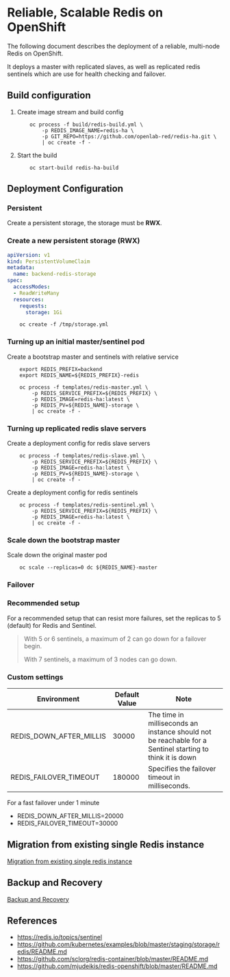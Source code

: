 # Reliable, Scalable Redis on OpenShift

The following document describes the deployment of a reliable, multi-node Redis on OpenShift. 

It deploys a master with replicated slaves, as well as replicated redis sentinels which are use for health checking and failover.

## Build configuration

1. Create image stream and build config

    ```shell
        oc process -f build/redis-build.yml \
            -p REDIS_IMAGE_NAME=redis-ha \
            -p GIT_REPO=https://github.com/openlab-red/redis-ha.git \
            | oc create -f -
    ```
2. Start the build

    ```shell
        oc start-build redis-ha-build
    ```

## Deployment Configuration

### Persistent

Create a persistent storage, the storage must be **RWX**.

### Create a new persistent storage (RWX)

```yml
apiVersion: v1
kind: PersistentVolumeClaim
metadata:
  name: backend-redis-storage
spec:
  accessModes:
  - ReadWriteMany
  resources:
    requests:
      storage: 1Gi
```
```shell
    oc create -f /tmp/storage.yml
```

### Turning up an initial master/sentinel pod

Create a bootstrap master and sentinels with relative service

```shell
    export REDIS_PREFIX=backend
    export REDIS_NAME=${REDIS_PREFIX}-redis
    
    oc process -f templates/redis-master.yml \
        -p REDIS_SERVICE_PREFIX=${REDIS_PREFIX} \
        -p REDIS_IMAGE=redis-ha:latest \
        -p REDIS_PV=${REDIS_NAME}-storage \
        | oc create -f -
```

### Turning up replicated redis slave servers

Create a deployment config for redis slave servers

```shell
    oc process -f templates/redis-slave.yml \
        -p REDIS_SERVICE_PREFIX=${REDIS_PREFIX} \
        -p REDIS_IMAGE=redis-ha:latest \
        -p REDIS_PV=${REDIS_NAME}-storage \
        | oc create -f -
```

Create a deployment config for redis sentinels


```shell
    oc process -f templates/redis-sentinel.yml \
        -p REDIS_SERVICE_PREFIX=${REDIS_PREFIX} \
        -p REDIS_IMAGE=redis-ha:latest \
        | oc create -f -
```

### Scale down the bootstrap master

Scale down the original master pod

```shell
    oc scale --replicas=0 dc ${REDIS_NAME}-master
```

### Failover

### Recommended setup

For a recommended setup that can resist more failures, set the replicas to 5 (default) for Redis and Sentinel.

>
> With 5 or 6 sentinels, a maximum of 2 can go down for a failover begin.
>
> With 7 sentinels, a maximum of 3 nodes can go down.
>

### Custom settings

|       Environment         |  Default Value   | Note                                                                                                      | 
| ------------------------- | ---------------- | --------------------------------------------------------------------------------------------------------- |
| REDIS_DOWN_AFTER_MILLIS   | 30000            | The time in milliseconds an instance should not be reachable for a Sentinel starting to think it is down  |    
| REDIS_FAILOVER_TIMEOUT    | 180000           | Specifies the failover timeout in milliseconds.                                                           |

For a fast failover under 1 minute

* REDIS_DOWN_AFTER_MILLIS=20000
* REDIS_FAILOVER_TIMEOUT=30000

## Migration from existing single Redis instance

[Migration from existing single redis instance](./management/migrate/README.md)

## Backup and Recovery

[Backup and Recovery](./management/backup/README.md)

## References

* https://redis.io/topics/sentinel
* https://github.com/kubernetes/examples/blob/master/staging/storage/redis/README.md
* https://github.com/sclorg/redis-container/blob/master/README.md
* https://github.com/mjudeikis/redis-openshift/blob/master/README.md
